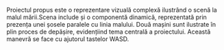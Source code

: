 Proiectul propus este o reprezentare vizuală complexă ilustrând o scenă la malul mării.Scena include și o componentă dinamică, reprezentată prin prezența unei șosele paralele cu linia malului. Două mașini sunt ilustrate în plin proces de depășire, evidențiind tema centrală a proiectului. Această manevră se face cu ajutorul tastelor WASD.
